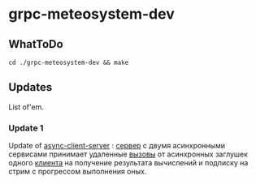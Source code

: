 # grpc-meteosystem-dev

## WhatToDo
    cd ./grpc-meteosystem-dev && make

## Updates

List of'em.

### Update 1

Update of [async-client-server](async-tests) : [cервер](async-tests/gull_server.cc) с двумя асинхронными сервисами принимает удаленные [вызовы](async-tests/gull.proto) от асинхронных заглушек одного [клиента](async-tests/gull_client.cc) на получение результата вычислений и подписку на стрим с прогрессом выполнения оных.
